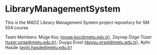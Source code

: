 # LibraryManagementSystem

This is the MADZ Library Management System project repository for SM 504 course.

Team Members:
Müge Koç (muge.koc@metu.edu.tr), 
Zeynep Özge Tüzer (tuzer.ozge@metu.edu.tr), 
Duygu Ersol (duygu.ersol@metu.edu.tr), 
Aylin Hasde (aylin.hasde@metu.edu.tr)
